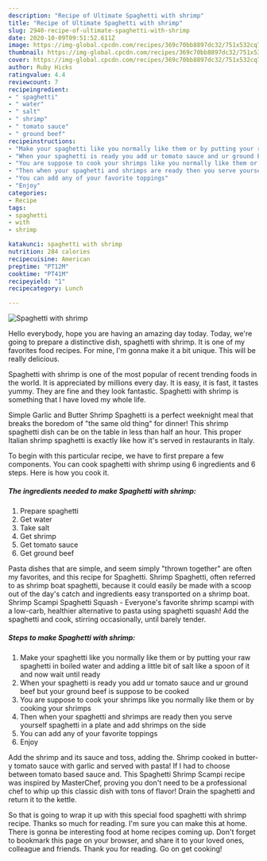 ```yaml
---
description: "Recipe of Ultimate Spaghetti with shrimp"
title: "Recipe of Ultimate Spaghetti with shrimp"
slug: 2940-recipe-of-ultimate-spaghetti-with-shrimp
date: 2020-10-09T09:51:52.611Z
image: https://img-global.cpcdn.com/recipes/369c70bb8897dc32/751x532cq70/spaghetti-with-shrimp-recipe-main-photo.jpg
thumbnail: https://img-global.cpcdn.com/recipes/369c70bb8897dc32/751x532cq70/spaghetti-with-shrimp-recipe-main-photo.jpg
cover: https://img-global.cpcdn.com/recipes/369c70bb8897dc32/751x532cq70/spaghetti-with-shrimp-recipe-main-photo.jpg
author: Ruby Hicks
ratingvalue: 4.4
reviewcount: 7
recipeingredient:
- " spaghetti"
- " water"
- " salt"
- " shrimp"
- " tomato sauce"
- " ground beef"
recipeinstructions:
- "Make your spaghetti like you normally like them or by putting your raw spaghetti in boiled water and adding a little bit of salt like a spoon of it and now wait until ready"
- "When your spaghetti is ready you add ur tomato sauce and ur ground beef but your ground beef is suppose to be cooked"
- "You are suppose to cook your shrimps like you normally like them or by cooking your shrimps"
- "Then when your spaghetti and shrimps are ready then you serve yourself spaghetti in a plate and add shrimps on the side"
- "You can add any of your favorite toppings"
- "Enjoy"
categories:
- Recipe
tags:
- spaghetti
- with
- shrimp

katakunci: spaghetti with shrimp 
nutrition: 284 calories
recipecuisine: American
preptime: "PT12M"
cooktime: "PT41M"
recipeyield: "1"
recipecategory: Lunch

---
```



![Spaghetti with shrimp](https://img-global.cpcdn.com/recipes/369c70bb8897dc32/751x532cq70/spaghetti-with-shrimp-recipe-main-photo.jpg)

Hello everybody, hope you are having an amazing day today. Today, we're going to prepare a distinctive dish, spaghetti with shrimp. It is one of my favorites food recipes. For mine, I'm gonna make it a bit unique. This will be really delicious.

Spaghetti with shrimp is one of the most popular of recent trending foods in the world. It is appreciated by millions every day. It is easy, it is fast, it tastes yummy. They are fine and they look fantastic. Spaghetti with shrimp is something that I have loved my whole life.

Simple Garlic and Butter Shrimp Spaghetti is a perfect weeknight meal that breaks the boredom of &#34;the same old thing&#34; for dinner! This shrimp spaghetti dish can be on the table in less than half an hour. This proper Italian shrimp spaghetti is exactly like how it&#39;s served in restaurants in Italy.


To begin with this particular recipe, we have to first prepare a few components. You can cook spaghetti with shrimp using 6 ingredients and 6 steps. Here is how you cook it.

<!--inarticleads1-->

##### The ingredients needed to make Spaghetti with shrimp:

1. Prepare  spaghetti
1. Get  water
1. Take  salt
1. Get  shrimp
1. Get  tomato sauce
1. Get  ground beef


Pasta dishes that are simple, and seem simply &#34;thrown together&#34; are often my favorites, and this recipe for Spaghetti. Shrimp Spaghetti, often referred to as shrimp boat spaghetti, because it could easily be made with a scoop out of the day&#39;s catch and ingredients easy transported on a shrimp boat. Shrimp Scampi Spaghetti Squash - Everyone&#39;s favorite shrimp scampi with a low-carb, healthier alternative to pasta using spaghetti squash! Add the spaghetti and cook, stirring occasionally, until barely tender. 

<!--inarticleads2-->

##### Steps to make Spaghetti with shrimp:

1. Make your spaghetti like you normally like them or by putting your raw spaghetti in boiled water and adding a little bit of salt like a spoon of it and now wait until ready
1. When your spaghetti is ready you add ur tomato sauce and ur ground beef but your ground beef is suppose to be cooked
1. You are suppose to cook your shrimps like you normally like them or by cooking your shrimps
1. Then when your spaghetti and shrimps are ready then you serve yourself spaghetti in a plate and add shrimps on the side
1. You can add any of your favorite toppings
1. Enjoy


Add the shrimp and its sauce and toss, adding the. Shrimp cooked in butter-y tomato sauce with garlic and served with pasta! If I had to choose between tomato based sauce and. This Spaghetti Shrimp Scampi recipe was inspired by MasterChef, proving you don&#39;t need to be a professional chef to whip up this classic dish with tons of flavor! Drain the spaghetti and return it to the kettle. 

So that is going to wrap it up with this special food spaghetti with shrimp recipe. Thanks so much for reading. I'm sure you can make this at home. There is gonna be interesting food at home recipes coming up. Don't forget to bookmark this page on your browser, and share it to your loved ones, colleague and friends. Thank you for reading. Go on get cooking!
